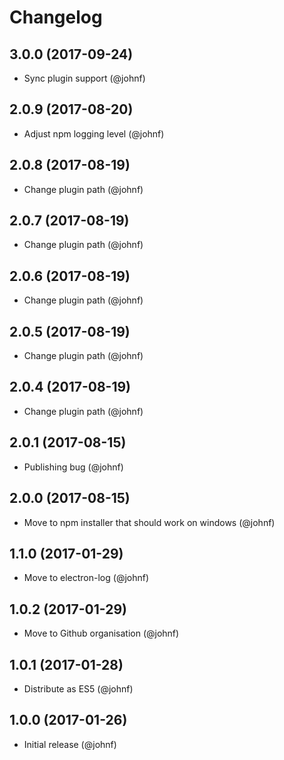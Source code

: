 # Changelog

## 3.0.0 (2017-09-24)

* Sync plugin support (@johnf)

## 2.0.9 (2017-08-20)

* Adjust npm logging level (@johnf)

## 2.0.8 (2017-08-19)

* Change plugin path (@johnf)

## 2.0.7 (2017-08-19)

* Change plugin path (@johnf)

## 2.0.6 (2017-08-19)

* Change plugin path (@johnf)

## 2.0.5 (2017-08-19)

* Change plugin path (@johnf)

## 2.0.4 (2017-08-19)

* Change plugin path (@johnf)

## 2.0.1 (2017-08-15)

* Publishing bug (@johnf)

## 2.0.0 (2017-08-15)

* Move to npm installer that should work on windows (@johnf)

## 1.1.0 (2017-01-29)

* Move to electron-log (@johnf)

## 1.0.2 (2017-01-29)

* Move to Github organisation (@johnf)

## 1.0.1 (2017-01-28)

* Distribute as ES5 (@johnf)

## 1.0.0 (2017-01-26)

* Initial release (@johnf)

